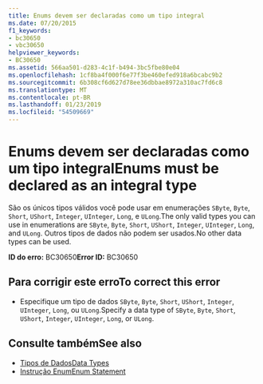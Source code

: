 ```yaml
---
title: Enums devem ser declaradas como um tipo integral
ms.date: 07/20/2015
f1_keywords:
- bc30650
- vbc30650
helpviewer_keywords:
- BC30650
ms.assetid: 566aa501-d283-4c1f-b494-3bc5fbe80e04
ms.openlocfilehash: 1cf8ba4f000f6e77f3be460efed918a6bcabc9b2
ms.sourcegitcommit: 6b308cf6d627d78ee36dbbae8972a310ac7fd6c8
ms.translationtype: MT
ms.contentlocale: pt-BR
ms.lasthandoff: 01/23/2019
ms.locfileid: "54509669"
---
```

# <a name="enums-must-be-declared-as-an-integral-type"></a><span data-ttu-id="cac9f-102">Enums devem ser declaradas como um tipo integral</span><span class="sxs-lookup"><span data-stu-id="cac9f-102">Enums must be declared as an integral type</span></span>
<span data-ttu-id="cac9f-103">São os únicos tipos válidos você pode usar em enumerações `SByte`, `Byte`, `Short`, `UShort`, `Integer`, `UInteger`, `Long`, e `ULong`.</span><span class="sxs-lookup"><span data-stu-id="cac9f-103">The only valid types you can use in enumerations are `SByte`, `Byte`, `Short`, `UShort`, `Integer`, `UInteger`, `Long`, and `ULong`.</span></span> <span data-ttu-id="cac9f-104">Outros tipos de dados não podem ser usados.</span><span class="sxs-lookup"><span data-stu-id="cac9f-104">No other data types can be used.</span></span>  
  
 <span data-ttu-id="cac9f-105">**ID do erro:** BC30650</span><span class="sxs-lookup"><span data-stu-id="cac9f-105">**Error ID:** BC30650</span></span>  
  
## <a name="to-correct-this-error"></a><span data-ttu-id="cac9f-106">Para corrigir este erro</span><span class="sxs-lookup"><span data-stu-id="cac9f-106">To correct this error</span></span>  
  
-   <span data-ttu-id="cac9f-107">Especifique um tipo de dados `SByte`, `Byte`, `Short`, `UShort`, `Integer`, `UInteger`, `Long`, ou `ULong`.</span><span class="sxs-lookup"><span data-stu-id="cac9f-107">Specify a data type of `SByte`, `Byte`, `Short`, `UShort`, `Integer`, `UInteger`, `Long`, or `ULong`.</span></span>  
  
## <a name="see-also"></a><span data-ttu-id="cac9f-108">Consulte também</span><span class="sxs-lookup"><span data-stu-id="cac9f-108">See also</span></span>
- [<span data-ttu-id="cac9f-109">Tipos de Dados</span><span class="sxs-lookup"><span data-stu-id="cac9f-109">Data Types</span></span>](../../visual-basic/language-reference/data-types/index.md)
- [<span data-ttu-id="cac9f-110">Instrução Enum</span><span class="sxs-lookup"><span data-stu-id="cac9f-110">Enum Statement</span></span>](../../visual-basic/language-reference/statements/enum-statement.md)
